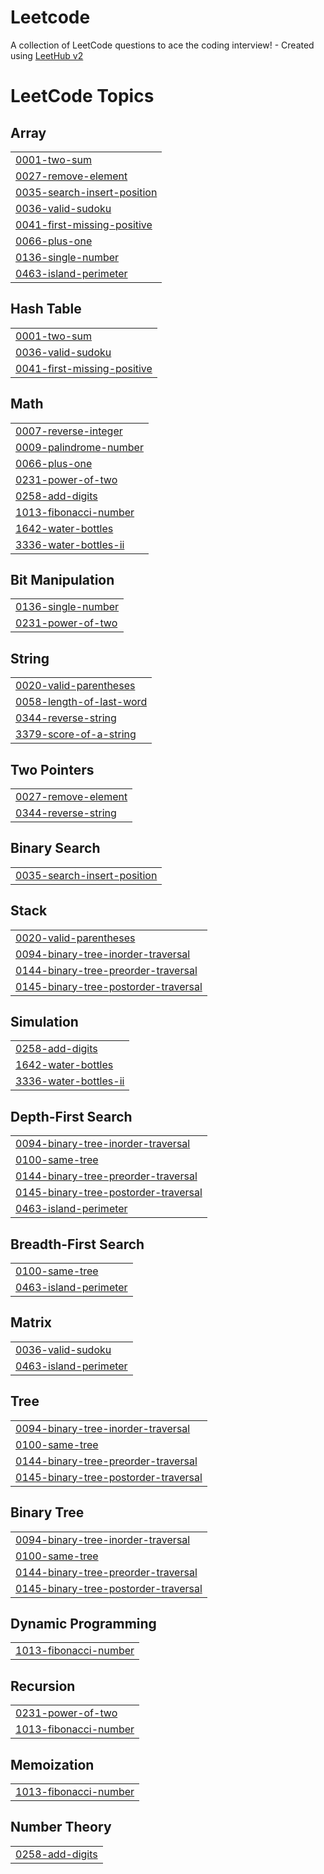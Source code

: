 # Leetcode
A collection of LeetCode questions to ace the coding interview! - Created using [LeetHub v2](https://github.com/arunbhardwaj/LeetHub-2.0)

<!---LeetCode Topics Start-->
# LeetCode Topics
## Array
|  |
| ------- |
| [0001-two-sum](https://github.com/MagiaGatuna/Leetcode/tree/master/0001-two-sum) |
| [0027-remove-element](https://github.com/MagiaGatuna/Leetcode/tree/master/0027-remove-element) |
| [0035-search-insert-position](https://github.com/MagiaGatuna/Leetcode/tree/master/0035-search-insert-position) |
| [0036-valid-sudoku](https://github.com/MagiaGatuna/Leetcode/tree/master/0036-valid-sudoku) |
| [0041-first-missing-positive](https://github.com/MagiaGatuna/Leetcode/tree/master/0041-first-missing-positive) |
| [0066-plus-one](https://github.com/MagiaGatuna/Leetcode/tree/master/0066-plus-one) |
| [0136-single-number](https://github.com/MagiaGatuna/Leetcode/tree/master/0136-single-number) |
| [0463-island-perimeter](https://github.com/MagiaGatuna/Leetcode/tree/master/0463-island-perimeter) |
## Hash Table
|  |
| ------- |
| [0001-two-sum](https://github.com/MagiaGatuna/Leetcode/tree/master/0001-two-sum) |
| [0036-valid-sudoku](https://github.com/MagiaGatuna/Leetcode/tree/master/0036-valid-sudoku) |
| [0041-first-missing-positive](https://github.com/MagiaGatuna/Leetcode/tree/master/0041-first-missing-positive) |
## Math
|  |
| ------- |
| [0007-reverse-integer](https://github.com/MagiaGatuna/Leetcode/tree/master/0007-reverse-integer) |
| [0009-palindrome-number](https://github.com/MagiaGatuna/Leetcode/tree/master/0009-palindrome-number) |
| [0066-plus-one](https://github.com/MagiaGatuna/Leetcode/tree/master/0066-plus-one) |
| [0231-power-of-two](https://github.com/MagiaGatuna/Leetcode/tree/master/0231-power-of-two) |
| [0258-add-digits](https://github.com/MagiaGatuna/Leetcode/tree/master/0258-add-digits) |
| [1013-fibonacci-number](https://github.com/MagiaGatuna/Leetcode/tree/master/1013-fibonacci-number) |
| [1642-water-bottles](https://github.com/MagiaGatuna/Leetcode/tree/master/1642-water-bottles) |
| [3336-water-bottles-ii](https://github.com/MagiaGatuna/Leetcode/tree/master/3336-water-bottles-ii) |
## Bit Manipulation
|  |
| ------- |
| [0136-single-number](https://github.com/MagiaGatuna/Leetcode/tree/master/0136-single-number) |
| [0231-power-of-two](https://github.com/MagiaGatuna/Leetcode/tree/master/0231-power-of-two) |
## String
|  |
| ------- |
| [0020-valid-parentheses](https://github.com/MagiaGatuna/Leetcode/tree/master/0020-valid-parentheses) |
| [0058-length-of-last-word](https://github.com/MagiaGatuna/Leetcode/tree/master/0058-length-of-last-word) |
| [0344-reverse-string](https://github.com/MagiaGatuna/Leetcode/tree/master/0344-reverse-string) |
| [3379-score-of-a-string](https://github.com/MagiaGatuna/Leetcode/tree/master/3379-score-of-a-string) |
## Two Pointers
|  |
| ------- |
| [0027-remove-element](https://github.com/MagiaGatuna/Leetcode/tree/master/0027-remove-element) |
| [0344-reverse-string](https://github.com/MagiaGatuna/Leetcode/tree/master/0344-reverse-string) |
## Binary Search
|  |
| ------- |
| [0035-search-insert-position](https://github.com/MagiaGatuna/Leetcode/tree/master/0035-search-insert-position) |
## Stack
|  |
| ------- |
| [0020-valid-parentheses](https://github.com/MagiaGatuna/Leetcode/tree/master/0020-valid-parentheses) |
| [0094-binary-tree-inorder-traversal](https://github.com/MagiaGatuna/Leetcode/tree/master/0094-binary-tree-inorder-traversal) |
| [0144-binary-tree-preorder-traversal](https://github.com/MagiaGatuna/Leetcode/tree/master/0144-binary-tree-preorder-traversal) |
| [0145-binary-tree-postorder-traversal](https://github.com/MagiaGatuna/Leetcode/tree/master/0145-binary-tree-postorder-traversal) |
## Simulation
|  |
| ------- |
| [0258-add-digits](https://github.com/MagiaGatuna/Leetcode/tree/master/0258-add-digits) |
| [1642-water-bottles](https://github.com/MagiaGatuna/Leetcode/tree/master/1642-water-bottles) |
| [3336-water-bottles-ii](https://github.com/MagiaGatuna/Leetcode/tree/master/3336-water-bottles-ii) |
## Depth-First Search
|  |
| ------- |
| [0094-binary-tree-inorder-traversal](https://github.com/MagiaGatuna/Leetcode/tree/master/0094-binary-tree-inorder-traversal) |
| [0100-same-tree](https://github.com/MagiaGatuna/Leetcode/tree/master/0100-same-tree) |
| [0144-binary-tree-preorder-traversal](https://github.com/MagiaGatuna/Leetcode/tree/master/0144-binary-tree-preorder-traversal) |
| [0145-binary-tree-postorder-traversal](https://github.com/MagiaGatuna/Leetcode/tree/master/0145-binary-tree-postorder-traversal) |
| [0463-island-perimeter](https://github.com/MagiaGatuna/Leetcode/tree/master/0463-island-perimeter) |
## Breadth-First Search
|  |
| ------- |
| [0100-same-tree](https://github.com/MagiaGatuna/Leetcode/tree/master/0100-same-tree) |
| [0463-island-perimeter](https://github.com/MagiaGatuna/Leetcode/tree/master/0463-island-perimeter) |
## Matrix
|  |
| ------- |
| [0036-valid-sudoku](https://github.com/MagiaGatuna/Leetcode/tree/master/0036-valid-sudoku) |
| [0463-island-perimeter](https://github.com/MagiaGatuna/Leetcode/tree/master/0463-island-perimeter) |
## Tree
|  |
| ------- |
| [0094-binary-tree-inorder-traversal](https://github.com/MagiaGatuna/Leetcode/tree/master/0094-binary-tree-inorder-traversal) |
| [0100-same-tree](https://github.com/MagiaGatuna/Leetcode/tree/master/0100-same-tree) |
| [0144-binary-tree-preorder-traversal](https://github.com/MagiaGatuna/Leetcode/tree/master/0144-binary-tree-preorder-traversal) |
| [0145-binary-tree-postorder-traversal](https://github.com/MagiaGatuna/Leetcode/tree/master/0145-binary-tree-postorder-traversal) |
## Binary Tree
|  |
| ------- |
| [0094-binary-tree-inorder-traversal](https://github.com/MagiaGatuna/Leetcode/tree/master/0094-binary-tree-inorder-traversal) |
| [0100-same-tree](https://github.com/MagiaGatuna/Leetcode/tree/master/0100-same-tree) |
| [0144-binary-tree-preorder-traversal](https://github.com/MagiaGatuna/Leetcode/tree/master/0144-binary-tree-preorder-traversal) |
| [0145-binary-tree-postorder-traversal](https://github.com/MagiaGatuna/Leetcode/tree/master/0145-binary-tree-postorder-traversal) |
## Dynamic Programming
|  |
| ------- |
| [1013-fibonacci-number](https://github.com/MagiaGatuna/Leetcode/tree/master/1013-fibonacci-number) |
## Recursion
|  |
| ------- |
| [0231-power-of-two](https://github.com/MagiaGatuna/Leetcode/tree/master/0231-power-of-two) |
| [1013-fibonacci-number](https://github.com/MagiaGatuna/Leetcode/tree/master/1013-fibonacci-number) |
## Memoization
|  |
| ------- |
| [1013-fibonacci-number](https://github.com/MagiaGatuna/Leetcode/tree/master/1013-fibonacci-number) |
## Number Theory
|  |
| ------- |
| [0258-add-digits](https://github.com/MagiaGatuna/Leetcode/tree/master/0258-add-digits) |
<!---LeetCode Topics End-->